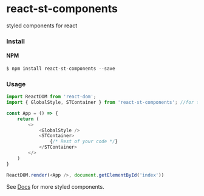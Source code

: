 # react-st-components
styled components for react

### Install
#### NPM
```js
$ npm install react-st-components --save
```

### Usage
```js
import ReactDOM from 'react-dom';
import { GlobalStyle, STContainer } from 'react-st-components'; //for the global style 

const App = () => {
    return (
        <>
            <GlobalStyle />
            <STContainer>
                {/* Rest of your code */}
            </STContainer>
        </>
    )
}

ReactDOM.render(<App />, document.getElementById('index'))
```

See [Docs](https://maddumajohnerick.github.io/react-st-components/docs/) for more styled components.